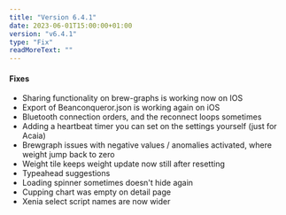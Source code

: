 ```yaml
---
title: "Version 6.4.1"
date: 2023-06-01T15:00:00+01:00
version: "v6.4.1"
type: "Fix"
readMoreText: ""
---
```

#### Fixes
- Sharing functionality on brew-graphs is working now on IOS
- Export of Beanconqueror.json is working again on iOS
- Bluetooth connection orders, and the reconnect loops sometimes
- Adding a heartbeat timer you can set on the settings yourself (just for Acaia)
- Brewgraph issues with negative values / anomalies activated, where weight jump back to zero
- Weight tile keeps weight update now still after resetting
- Typeahead suggestions
- Loading spinner sometimes doesn't hide again
- Cupping chart was empty on detail page
- Xenia select script names are now wider